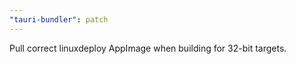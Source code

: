```yaml
---
"tauri-bundler": patch
---
```


Pull correct linuxdeploy AppImage when building for 32-bit targets.
